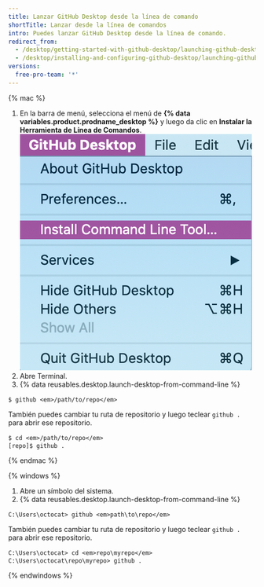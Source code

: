 ```yaml
---
title: Lanzar GitHub Desktop desde la línea de comando
shortTitle: Lanzar desde la línea de comandos
intro: Puedes lanzar GitHub Desktop desde la línea de comando.
redirect_from:
  - /desktop/getting-started-with-github-desktop/launching-github-desktop-from-the-command-line
  - /desktop/installing-and-configuring-github-desktop/launching-github-desktop-from-the-command-line
versions:
  free-pro-team: '*'
---
```


{% mac %}

1. En la barra de menú, selecciona el menú de **{% data variables.product.prodname_desktop %}** y luego da clic en **Instalar la Herramienta de Línea de Comandos**. ![Opción para Instalar la Herramienta de Línea de Comandos en el menú desplegable de {% data variables.product.prodname_desktop %}](/assets/images/help/desktop/mac-install-command-line-tool.png)
2. Abre Terminal.
3. {% data reusables.desktop.launch-desktop-from-command-line %}

  ```shell
  $ github <em>/path/to/repo</em>
  ```

  También puedes cambiar tu ruta de repositorio y luego teclear `github .` para abrir ese repositorio.

  ```shell
  $ cd <em>/path/to/repo</em>
  [repo]$ github .
  ```

{% endmac %}

{% windows %}

1. Abre un símbolo del sistema.
2. {% data reusables.desktop.launch-desktop-from-command-line %}

  ```shell
  C:\Users\octocat> github <em>path\to\repo</em>
  ```

 También puedes cambiar tu ruta de repositorio y luego teclear `github .` para abrir ese repositorio.

  ```shell
  C:\Users\octocat> cd <em>repo\myrepo</em>
  C:\Users\octocat\repo\myrepo> github .
  ```

{% endwindows %}
